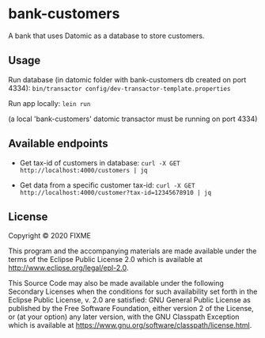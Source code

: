 # bank-customers

A bank that uses Datomic as a database to store customers.

## Usage

Run database (in datomic folder with bank-customers db created on port 4334):
`bin/transactor config/dev-transactor-template.properties`

Run app locally: 
`lein run`

(a local 'bank-customers' datomic transactor must be running on port 4334)

## Available endpoints

- Get tax-id of customers in database: 
`curl -X GET http://localhost:4000/customers | jq`

- Get data from a specific customer tax-id: 
`curl -X GET http://localhost:4000/customer?tax-id=12345678910 | jq`

## License

Copyright © 2020 FIXME

This program and the accompanying materials are made available under the
terms of the Eclipse Public License 2.0 which is available at
http://www.eclipse.org/legal/epl-2.0.

This Source Code may also be made available under the following Secondary
Licenses when the conditions for such availability set forth in the Eclipse
Public License, v. 2.0 are satisfied: GNU General Public License as published by
the Free Software Foundation, either version 2 of the License, or (at your
option) any later version, with the GNU Classpath Exception which is available
at https://www.gnu.org/software/classpath/license.html.
